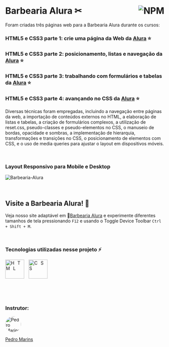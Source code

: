 # Barbearia Alura ✂ <a href="https://github.com/Rodolfo-Sampaio/Barbearia-Alura/blob/main/LICENSE"><img src="https://img.shields.io/npm/l/react" alt="NPM" align="right"></a>

Foram criadas três páginas web para a Barbearia Alura durante os cursos:
### HTML5 e CSS3 parte 1: crie uma página da Web da [Alura](https://cursos.alura.com.br/course/html5-css3-primeiros-passos) ⭐
### HTML5 e CSS3 parte 2: posicionamento, listas e navegação da [Alura](https://cursos.alura.com.br/course/html5-css3-posicionamento-listas-navegacao) ⭐
### HTML5 e CSS3 parte 3: trabalhando com formulários e tabelas da [Alura](https://cursos.alura.com.br/course/html5-css3-formularios-tabelas) ⭐
### HTML5 e CSS3 parte 4: avançando no CSS da [Alura](https://cursos.alura.com.br/course/html5-css3-avancando-css) ⭐
Diversas técnicas foram empregadas, incluindo a navegação entre páginas da web, a importação de conteúdos externos no HTML, a elaboração de listas e tabelas, a criação de formulários complexos, a utilização de reset.css, pseudo-classes e pseudo-elementos no CSS, o manuseio de bordas, opacidade e sombras, a implementação de hierarquia, transformações e transições no CSS, o posicionamento de elementos com CSS, e o uso de media queries para ajustar o layout em dispositivos móveis.

<br>

### Layout Responsivo para Mobile e Desktop
![Barbearia-Alura](https://github.com/Rodolfo-Sampaio/Barbearia-Alura/assets/96917363/871b3515-039f-4934-a8c0-954934a38e93)


<br>

##  Visite a Barbearia Alura! 👀

Veja nosso site adaptável em 🚩[Barbearia Alura](https://barbearia-alura-rodolfo-sampaio.vercel.app/) e experimente diferentes tamanhos de tela pressionando `F12` e usando o Toggle Device Toolbar `Ctrl + Shift + M`.



<br>

### Tecnologias utilizadas nesse projeto ⚡
<span style="letter-spacing: 10px">
   <img src="https://skillicons.dev/icons?i=html" title="HTML" width="60px"/>
   <img src="https://skillicons.dev/icons?i=css" title="CSS" width="60px"/>
</span>

#

<br>

### Instrutor:

<a href="https://github.com/pedromarins">
  <img src="https://avatars.githubusercontent.com/u/215004?v=4" alt="Pedro Marins" style="border-radius: 50%; width: 50px; height: 50px;">
</a>

[Pedro Marins](https://github.com/pedromarins)
